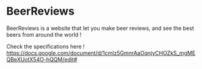 # BeerReviews
BeerReviews is a website that let you make beer reviews, and see the best beers from around the world !

Check the specifications here !
https://docs.google.com/document/d/1cmlz5GmnrAaOqnjyCHOZkS_mgMEQBeXUotX54O-hQQM/edit#
